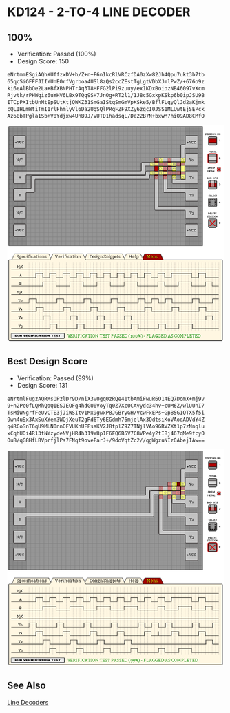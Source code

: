 # KD124 - 2-TO-4 LINE DECODER

## 100%

- Verification: Passed (100%)
- Design Score: 150

```
eNrtmmESgiAQhXUffzxDV+h/Z+n+F6nIkcRlVRCzfDA0zXw82Jh4Qpu7ukt3b7tb
65qcSiGFFFJIIYUnE0rfVgrboa4USl8zQs2ccZEstTgLgtVDbXJmlPwZ/+676o9z
ki6eAlBbOe2La+BfXBNPHTrAq3T8HFFG2lPi9zuuy/ex1KDxBoiozNB46097vXcm
Rjvtk/rPHWqiz6uYHV6LBx9TQq9SH7JnOg+RT2l1/1J8c5GxkpKSkp6b0ipJSU9B
ITCpPXItbUnMtEpSUtKtjQWKZ31SmGaIStqSmGmVpKSke5/BflFLqyQlJd2aKjmk
cQLIHLmWtiTmI1rlFhmlyVl6Da2UgSQlPRqFZF9XZy6zgcI0JSS1MLUwtEjSEPck
Az60bTPgla1Sb+V0Ydjxw4UnB9J/vUTD1hadsqL/De22B7N+bxwM7hiO9AD8CMfO
```

![09 KD124 2-TO-4 LINE DECODER 100%](./assets/09-100.png)

## Best Design Score

- Verification: Passed (99%)
- Design Score: 131

```
eNrtmlFugzAQRMsOPzlDr9D/niX3v0gq0zRQe41tbAmiFwuR6O14EQ7DomX+mj9v
9+n2Pc0fLQMhQoQIESJEOFg4hdGU0VoyTq0Z7Xc0CAvydc34hv+cUM6Z/wlUUnI7
TsMiWNgrfFeUvCTE3jJiWSItv1Mx9gwxP8JGBryGH/VcwFxEPs+Gp85G1QTX5f5i
9wn4uSx3AxSuXYem3WOjXeuT2gRd6Ty6EGdmh76mjelAx3OdtsiKoVAodADVdY4Z
q4RCoSnT6qU9MLN0nnOFVUKhUFPsaKV2J8tplZ9Z7TNjlVAo9GRVZXt1p7zNnqlu
xCqhUOi4R13tNYzydeNVjHR4h319W8p1F6FQ6B5V7C8VPe4y2tIBj467qMe9fcyO
OuB/qG8HfLBVprfjlPs7FNqt9oveFarJ+/9doVqtZc2//qgWgzuNIz0AbejIAw==
```

![09 KD124 2-TO-4 LINE DECODER score](./assets/09-design.png)

## See Also

[Line Decoders](/snippets/line-decoders.md)
